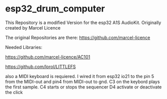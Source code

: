 # esp32_drum_computer
This Repository is a modified Version for the esp32 A1S AudioKit. Originally created by Marcel Licence

The original Repositories are there: https://github.com/marcel-licence

Needed Libraries:

https://github.com/marcel-licence/AC101

https://github.com/lorol/LITTLEFS

also a MIDI keyboard is requiered. I wired it from esp32 io21 to the pin 5 from the MIDI-out and pin4 from MIDI-out to gnd.
C3 on the keybord plays the first sample.
C4 starts or stops the sequencer
D4 activate or deactivate the click
